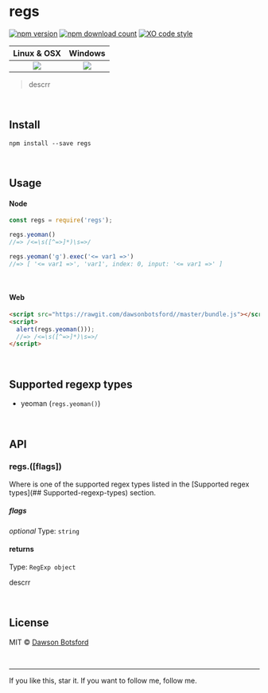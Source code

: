 # regs
[![npm version](https://img.shields.io/npm/v/regs.svg)](https://www.npmjs.com/package/regs)
[![npm download count](http://img.shields.io/npm/dm/regs.svg?style=flat)](http://npmjs.org/regs)
[![XO code style](https://img.shields.io/badge/code_style-XO-5ed9c7.svg)](https://github.com/sindresorhus/xo)

  <table>
    <thead>
      <tr>
        <th>Linux & OSX</th>
        <th>Windows</th>
      </tr>
    </thead>
    <tbody>
      <tr>
        <td align="center">
          <a href="https://travis-ci.org/dawsonbotsford/regs"><img src="https://api.travis-ci.org/dawsonbotsford/regs.svg?branch=master"></a>
        </td>
        <td align="center">
          <a href="https://ci.appveyor.com/project/dawsonbotsford/regs"><img src="http://www.gravatar.com/avatar/5f66f56cae930eb9ab2cd9e62b8285e6"></a>
        </td>
      </tr>
    </tbody>
  </table>

> descrr

<br>

## Install

```
npm install --save regs
```

<br>

## Usage


#### Node


```js
const regs = require('regs');

regs.yeoman()
//=> /<=\s([^=>]*)\s=>/

regs.yeoman('g').exec('<= var1 =>')
//=> [ '<= var1 =>', 'var1', index: 0, input: '<= var1 =>' ]
```

<br>

#### Web

```html
<script src="https://rawgit.com/dawsonbotsford//master/bundle.js"></script>
<script>
  alert(regs.yeoman()));
  //=> /<=\s([^=>]*)\s=>/
</script>
```

<br>

## Supported regexp types
* yeoman (`regs.yeoman()`)

<br>

## API

### regs.<regexp type>([flags])

Where <regexp type> is one of the supported regex types listed in the [Supported regex types](## Supported-regexp-types) section.

##### flags

*optional*
Type: `string`

#### returns

Type: `RegExp object`

descrr

<br>

## License

MIT © [Dawson Botsford](http://dawsonbotsford.com)

<br>

---
If you like this, star it. If you want to follow me, follow me.
